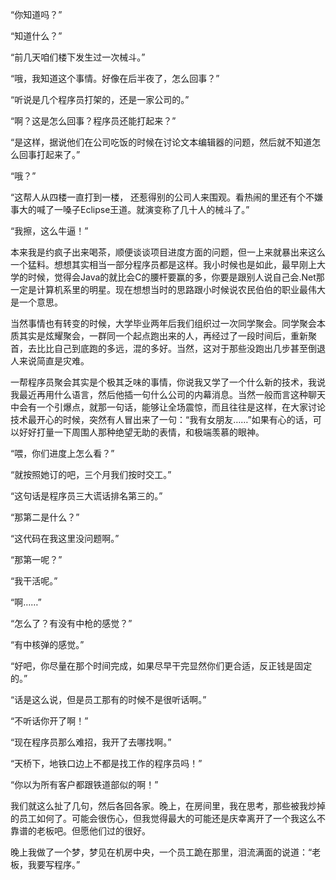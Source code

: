 “你知道吗？”

“知道什么？”

“前几天咱们楼下发生过一次械斗。”

“哦，我知道这个事情。好像在后半夜了，怎么回事？”

“听说是几个程序员打架的，还是一家公司的。”

“啊？这是怎么回事？程序员还能打起来？”

“是这样，据说他们在公司吃饭的时候在讨论文本编辑器的问题，然后就不知道怎么回事打起来了。”

“哦？”

“这帮人从四楼一直打到一楼， 还惹得别的公司人来围观。看热闹的里还有个不嫌事大的喊了一嗓子Eclipse王道。就演变称了几十人的械斗了。”

“我擦，这么牛逼！”

本来我是约疯子出来喝茶，顺便谈谈项目进度方面的问题，但一上来就暴出来这么一个猛料。想想其实相当一部分程序员都是这样。我小时候也是如此，最早刚上大学的时候，觉得会Java的就比会C的腰杆要赢的多，你要是跟别人说自己会.Net那一定是计算机系里的明星。现在想想当时的思路跟小时候说农民伯伯的职业最伟大是一个意思。

当然事情也有转变的时候，大学毕业两年后我们组织过一次同学聚会。同学聚会本质其实是炫耀聚会，一群同一个起点跑出来的人，再经过了一段时间后，重新聚首，去比比自己到底跑的多远，混的多好。当然，这对于那些没跑出几步甚至倒退人来说简直是灾难。

一帮程序员聚会其实是个极其乏味的事情，你说我又学了一个什么新的技术，我说我最近再用什么语言，然后他插一句什么公司的内幕消息。当然一般而言这种聊天中会有一个引爆点，就那一句话，能够让全场震惊，而且往往是这样，在大家讨论技术最开心的时候，突然有人冒出来了一句：“我有女朋友……”如果有心的话，可以好好打量一下周围人那种绝望无助的表情，和极端羡慕的眼神。

“喂，你们进度上怎么看？”

“就按照她订的吧，三个月我们按时交工。”

“这句话是程序员三大谎话排名第三的。”

“那第二是什么？”

“这代码在我这里没问题啊。”

“那第一呢？”

“我干活呢。”

“啊……”

“怎么了？有没有中枪的感觉？”

“有中核弹的感觉。”

“好吧，你尽量在那个时间完成，如果尽早干完显然你们更合适，反正钱是固定的。”

“话是这么说，但是员工那有的时候不是很听话啊。”

“不听话你开了啊！”

“现在程序员那么难招，我开了去哪找啊。”

“天桥下，地铁口边上不都是找工作的程序员吗！”

“你以为所有客户都跟铁道部似的啊！”

我们就这么扯了几句，然后各回各家。晚上，在房间里，我在思考，那些被我炒掉的员工如何了。可能会很伤心，但我觉得最大的可能还是庆幸离开了一个我这么不靠谱的老板吧。但愿他们过的很好。

晚上我做了一个梦，梦见在机房中央，一个员工跪在那里，泪流满面的说道：“老板，我要写程序。”
